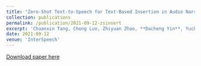 ```yaml
---
title: "Zero-Shot Text-to-Speech for Text-Based Insertion in Audio Narration"
collection: publications
permalink: /publication/2021-09-12-zsinsert
excerpt: 'Chuanxin Tang, Chong Luo, Zhiyuan Zhao, **Dacheng Yin**, Yucheng Zhao, Wenjun Zeng.'
date: 2021-09-12
venue: 'InterSpeech'
---
```

[Download paper here](https://arxiv.org/pdf/2109.05426)